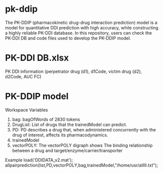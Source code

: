 # pk-ddip
The PK-DDIP (pharmacokinetic drug-drug interaction prediction) model is a model for quantitative DDI prediction with high accuracy, while constructing a highly reliable PK-DDI database. In this repository, users can check the PK-DDI DB and code files used to develop the PK-DDIP model.


# PK-DDI DB.xlsx
PK DDI information (perpetrator drug (d1), d1Code, victim drug (d2), d2Code, AUC FC)


# PK-DDIP model
Workspace Variables

1. bag: bagOfWords of 2830 tokens
2. DrugList: List of drugs that the trainedModel can predict.
3. PD: PD describes a drug that, when administered concurrently with the drug of interest, affects its pharmacodynamics.
4. trainedModel
5. vectorPOLY: The vectorPOLY digraph shows The binding relationship between a drug and target/enzyme/carrier/transporter

Example
load('DDIDATA_v2.mat');
allpairprediction(list,PD,vectorPOLY,bag,trainedModel,"/home/usr/alllll.txt");
